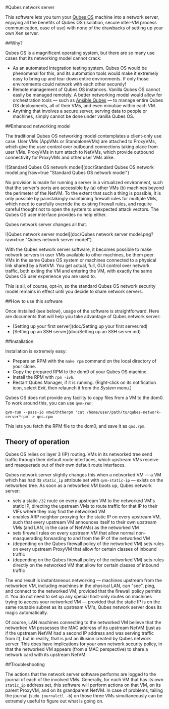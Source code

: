 #Qubes network server

This software lets you turn your [Qubes OS](https://www.qubes-os.org/) machine into a network server, enjoying all the benefits of Qubes OS (isolation, secure inter-VM process communication, ease of use) with none of the drawbacks of setting up your own Xen server.

##Why?

Qubes OS is a magnificent operating system, but there are so many use cases that its networking model cannot crack:

* As an automated integration testing system.  Qubes OS would be
  phenomenal for this, and its automation tools would make it
  extremely easy to bring up and tear down entire environments.
  If only those environments could network with each other securely!
* Remote management of Qubes OS instances.  Vanilla Qubes OS cannot
  easily be managed remotely.  A better networking model would allow
  for orchestration tools — such as
  [Ansible Qubes](https://github.com/Rudd-O/ansible-qubes) — to manage
  entire Qubes OS deployments, all of their VMs, and even minutiae
  within each VM.
* Anything that involves a secure server, serving data to people or
  machines, simply cannot be done under vanilla Qubes OS.

##Enhanced networking model

The traditional Qubes OS networking model contemplates a client-only
use case.  User VMs (AppVMs or StandaloneVMs) are attached to ProxyVMs,
which give the user control over outbound connections taking place from
user VMs.  ProxyVMs in turn attach to NetVMs, which provide outbound
connectivity for ProxyVMs and other user VMs alike.

![Standard Qubes OS network model](doc/Standard Qubes OS network model.png?raw=true "Standard Qubes OS network model")

No provision is made for running a server in a virtualized environment,
such that the server's ports are accessible by (a) other VMs (b) machines
beyond the perimeter of the NetVM.  To the extent that such a thing is
possible, it is only possible by painstakingly maintaining firewall rules
for multiple VMs, which need to carefully override the existing firewall
rules, and require careful thought not to open the system to unexpected
attack vectors.  The Qubes OS user interface provides no help either.

Qubes network server changes all that.

![Qubes network server model](doc/Qubes network server model.png?raw=true "Qubes network server model")

With the Qubes network server software, it becomes possible to make
network servers in user VMs available to other machines, be them
peer VMs in the same Qubes OS system or machines connected to
a physical link shared by a NetVM.  You get actual, full, GUI control
over network traffic, both exiting the VM and entering the VM, with
exactly the same Qubes OS user experience you are used to.

This is all, of course, opt-in, so the standard Qubes OS network security
model remains in effect until you decide to share network servers.

##How to use this software

Once installed (see below), usage of the software is straightforward.
Here are documents that will help you take advantage of Qubes
network server:

* [Setting up your first server](doc/Setting up your first server.md)
* [Setting up an SSH server](doc/Setting up an SSH server.md)


##Installation

Installation is extremely easy:

* Prepare an RPM with the `make rpm` command on the local
  directory of your clone.
* Copy the prepared RPM to the dom0 of your Qubes OS
  machine.
* Install the RPM with `rpm -ivh`.
* Restart Qubes Manager, if it is running.
  (Right-click on its notification icon, select *Exit*, then
  relaunch it from the *System* menu.)

Qubes OS does not provide any facility to copy files from
a VM to the dom0.  To work around this, you can use `qvm-run`:

```
qvm-run --pass-io vmwiththerpm 'cat /home/user/path/to/qubes-network-server*rpm' > qns.rpm
```

This lets you fetch the RPM file to the dom0, and save it as `qns.rpm`.

## Theory of operation

Qubes OS relies on layer 3 (IP) routing.  VMs in its networked tree send traffic through
their default route interfaces, which upstream VMs receive and masquerade out of their own
default route interfaces.

Qubes network server slightly changes this when a networked VM — a VM which has had its
`static_ip` attribute set with `qvm-static-ip` — exists on the networked tree.  As soon
as a networked VM boots up, Qubes network server:

* sets a static `/32` route on every upstream VM to the networked VM's static IP,
  directing the upstream VMs to route traffic for that IP to their VIFs where
  they may find the networked VM
* enables ARP neighbor proxying for the static IP on every upstream VM, such that
  every upstream VM announces itself to their own upstream VMs (and LAN, in the
  case of NetVMs) as the networked VM 
* sets firewall rules on every upstream VM that allow normal non-masquerading forwarding
  to and from the IP of the networked VM
* (depending on the Qubes firewall policy of the networked VM) sets rules on every
  upstream ProxyVM that allow for certain classes of inbound traffic
* (depending on the Qubes firewall policy of the networked VM) sets rules directly
  on the networked VM that allow for certain classes of inbound traffic

The end result is instantaneous networking — machines upstream from the networked VM,
including machines in the physical LAN, can "see", ping, and connect to the networked
VM, provided that the firewall policy permits it.  You do not need to set up any
special host-only routes on machines trying to access your networked VM — provided
that the static IP is on the same routable subnet as its upstream VM's, Qubes
network server does its magic automatically.

Of course, LAN machines connecting to the networked VM believe that the networked VM
possesses the MAC address of its upstream NetVM (just as if the upstream NetVM had a
second IP address and was serving traffic from it), but in reality, that is just an
illusion created by Qubes network server.  This does have implications for your own
network security policy, in that the networked VM appears (from a MAC perspective)
to share a network card with its upstream NetVM.

##Troubleshooting

The actions that the network server software performs are logged to the journal of each of the involved VMs.  Generally, for each VM that has its own `static_ip` address set, this software will perform actions on that VM, on its parent ProxyVM, and on its grandparent NetVM.  In case of problems, tailing the journal (`sudo journalctl -b`) on those three VMs simultaneously can be extremely useful to figure out what is going on.

